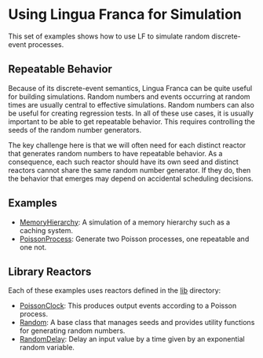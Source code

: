 # Using Lingua Franca for Simulation

This set of examples shows how to use LF to simulate random discrete-event processes.

## Repeatable Behavior

Because of its discrete-event semantics, Lingua Franca can be quite useful for building simulations. Random numbers and events occurring at random times are usually central to effective simulations. Random numbers can also be useful for creating regression tests. In all of these use cases, it is usually important to be able to get repeatable behavior. This requires controlling the seeds of the random number generators.

The key challenge here is that we will often need for each distinct reactor that generates random numbers to have repeatable behavior. As a consequence, each such reactor should have its own seed and distinct reactors cannot share the same random number generator. If they do, then the behavior that emerges may depend on accidental scheduling decisions.

## Examples

* [MemoryHierarchy](MemoryHierarchy.lf): A simulation of a memory hierarchy such as a caching system.
* [PoissonProcess](PoissonProcess.lf): Generate two Poisson processes, one repeatable and one not.

## Library Reactors

Each of these examples uses reactors defined in the [lib](lib) directory:

* [PoissonClock](lib/PoissonClock.lf): This produces output events according to a Poisson process.
* [Random](lib/Random.lf): A base class that manages seeds and provides utility functions for generating random numbers.
* [RandomDelay](lib/RandomDelay.lf): Delay an input value by a time given by an exponential random variable.
